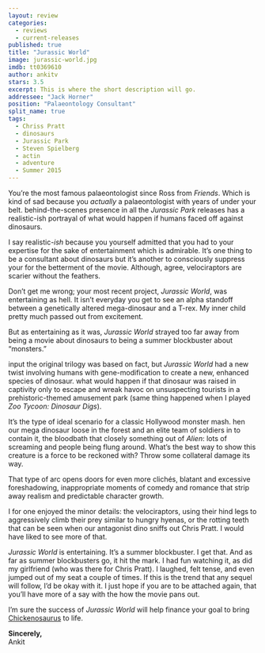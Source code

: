 ```yaml
---
layout: review
categories: 
  - reviews
  - current-releases
published: true
title: "Jurassic World"
image: jurassic-world.jpg
imdb: tt0369610
author: ankitv
stars: 3.5
excerpt: This is where the short description will go.
addressee: "Jack Horner"
position: "Palaeontology Consultant"
split_name: true
tags: 
  - Chriss Pratt
  - dinosaurs
  - Jurassic Park
  - Steven Spielberg
  - actin
  - adventure
  - Summer 2015
---
```

You’re the most famous palaeontologist since Ross from _Friends_. Which is kind of sad because you _actually_ a palaeontologist with years of under your belt.  behind-the-scenes presence in all the _Jurassic Park_ releases has a realistic-ish portrayal of what would happen if humans faced off against dinosaurs. 

I say realistic-_ish_ because you yourself admitted that you had to your expertise for the sake of entertainment which is admirable. It’s one thing to be a consultant about dinosaurs but it’s another to consciously suppress your  for the betterment of the movie. Although,  agree, velociraptors are scarier without the feathers. 

Don’t get me wrong; your most recent project, _Jurassic World_, was entertaining as hell. It isn’t everyday you get to see an alpha standoff between a genetically altered mega-dinosaur and a T-rex. My inner child pretty much passed out from excitement. 

But as entertaining as it was, _Jurassic World_ strayed too far away from being a movie about dinosaurs to being a summer blockbuster about “monsters.” 

 input the original trilogy was based on fact, but _Jurassic World_ had a new twist involving humans with gene-modification to create a new, enhanced species of dinosaur. what would happen if that dinosaur was raised in captivity only to escape and wreak havoc on unsuspecting tourists in a prehistoric-themed amusement park (same thing happened when I played _Zoo Tycoon: Dinosaur Digs_). 

It’s the type of ideal scenario for a classic Hollywood monster mash. hen our mega dinosaur loose in the forest and an elite team of soldiers in to contain it, the bloodbath that closely something out of _Alien_: lots of screaming and people being flung around. What’s the best way to show this creature is a force to be reckoned with? Throw some collateral damage its way. 

That type of arc opens doors for even more clichés, blatant and excessive foreshadowing, inappropriate moments of comedy and romance that strip away realism and predictable character growth.

I for one enjoyed the minor details: the velociraptors, using their hind legs to aggressively climb their prey similar to hungry hyenas, or the rotting teeth that can be seen when our antagonist dino sniffs out Chris Pratt. I would have liked to see more of that. 

_Jurassic World_ is entertaining. It’s a summer blockbuster. I get that. And as far as summer blockbusters go, it hit the mark. I had fun watching it, as did my girlfriend (who was there for Chris Pratt). I laughed, felt tense, and even jumped out of my seat a couple of times. If this is the trend that any sequel will follow, I’d be okay with it. I just hope if you are to be attached again, that you’ll have more of a say with the how the movie pans out. 

I’m sure the success of _Jurassic World_ will help finance your goal to bring [Chickenosaurus](http://www.washingtonpost.com/national/health-science/paleontologist-jack-horner-is-hard-at-work-trying-to-turn-a-chicken-into-a-dinosaur/2014/11/10/cb35e46e-4e59-11e4-babe-e91da079cb8a_story.html) to life. 

**Sincerely,**  
Ankit